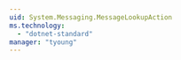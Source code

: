 ```yaml
---
uid: System.Messaging.MessageLookupAction
ms.technology: 
  - "dotnet-standard"
manager: "tyoung"
---
```

